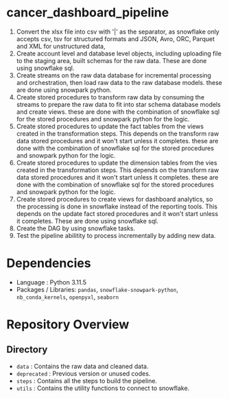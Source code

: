 # cancer_dashboard_pipeline

1. Convert the xlsx file into csv with '|' as the separator, as snowflake only accepts csv, tsv for structured formats and JSON, Avro, ORC, Parquet and XML for unstructured data,
2. Create account level and database level objects, including uploading file to the staging area, built schemas for the raw data. These are done using snowflake sql.
3. Create streams on the raw data database for incremental processing and orchestration, then load raw data to the raw database models. these are done using snowpark python.
4. Create stored procedures to transform raw data by consuming the streams to prepare the raw data to fit into star schema database models and create views. these are done with the combination of snowflake sql for the stored procedures and snowpark python for the logic.
5. Create stored procedures to update the fact tables from the views created in the transformation steps. This depends on the transform raw data stored procedures and it won't start unless it completes. these are done with the combination of snowflake sql for the stored procedures and snowpark python for the logic.
6. Create stored procedures to update the dimension tables from the vies created in the transformation steps. This depends on the transform raw data stored procedures and it won't start unless it completes. these are done with the combination of snowflake sql for the stored procedures and snowpark python for the logic.
7. Create stored procedures to create views for dashboard analytics, so the processing is done in snowflake instead of the reporting tools. This depends on the update fact stored procedures and it won't start unless it completes. These are done using snowflake sql.
8.  Create the DAG by using snowflake tasks.
9. Test the pipeline abilitity to process incrementally by adding new data.

# Dependencies
- Language : Python 3.11.5
- Packages / Libraries: `pandas`, `snowflake-snowpark-python`, `nb_conda_kernels`, `openpyxl`, `seaborn`

# Repository Overview
## Directory 
- `data` : Contains the raw data and cleaned data.
- `deprecated` : Previous version or unused codes.
- `steps` : Contains all the steps to build the pipeline.
- `utils` : Contains the utility functions to connect to snowflake.